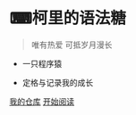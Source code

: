 
# ⌨柯里的语法糖

> 唯有热爱 可抵岁月漫长

- 一只程序猿

- 定格与记录我的成长

[我的仓库](https://github.com/Twitzz)
[开始阅读](./README.md)